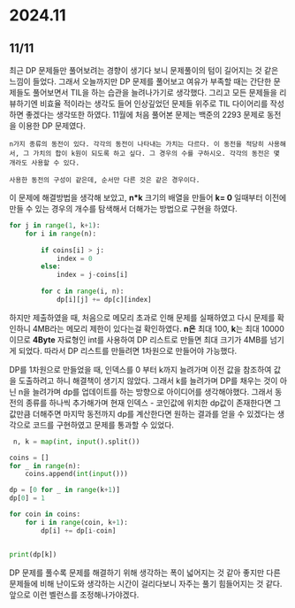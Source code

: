 # 2024.11

## 11/11
최근 DP 문제들만 풀어보려는 경향이 생기다 보니 문제풀이의 텀이 길어지는 것 같은 느낌이 들었다. 그래서 오늘까지만 DP 문제를 풀어보고 여유가 부족할 때는 간단한 문제들도 풀어보면서 TIL을 하는 습관을 늘려나가기로 생각했다. 그리고 모든 문제들을 리뷰하기엔 비효율 적이라는 생각도 들어 인상깊었던 문제들 위주로 TIL 다이어리를 작성하면 좋겠다는 생각또한 하였다. 11월에 처음 풀어본 문제는 백준의 2293 문제로 동전을 이용한 DP 문제였다.

    n가지 종류의 동전이 있다. 각각의 동전이 나타내는 가치는 다르다. 이 동전을 적당히 사용해서, 그 가치의 합이 k원이 되도록 하고 싶다. 그 경우의 수를 구하시오. 각각의 동전은 몇 개라도 사용할 수 있다.

    사용한 동전의 구성이 같은데, 순서만 다른 것은 같은 경우이다.

 이 문제에 해결방법을 생각해 보았고, **n*k** 크기의 배열을 만들어 **k= 0** 일때부터 이전에 만들 수 있는 경우의 개수를 탐색해서 더해가는 방법으로 구현을 하였다. 

``` python
for j in range(1, k+1):
    for i in range(n):
        
        if coins[i] > j:
            index = 0
        else:
            index = j-coins[i]
        
        for c in range(i, n):
            dp[i][j] += dp[c][index]
```

 하지만 제출하였을 때, 처음으로 메모리 초과로 인해 문제를 실패하였고 다시 문제를 확인하니 4MB라는 메모리 제한이 있다는걸 확인하였다. **n은** 최대 100, **k**는 최대 10000 이므로 **4Byte** 자료형인 int를 사용하여 DP 리스트로 만들면 최대 크기가 4MB를 넘기게 되었다. 따라서 DP 리스트를 만들려면 1차원으로 만들어야 가능했다.

 DP를 1차원으로 만들었을 때, 인덱스를 0 부터 k까지 늘려가며 이전 값을 참조하여 값을 도출하려고 하니 해결책이 생기지 않았다. 그래서 k를 늘려가며 DP를 채우는 것이 아닌 n을 늘려가며 dp를 업데이트를 하는 방향으로 아이디어를 생각해야했다. 그래서 동전의 종류를 하나씩 추가해가며 현재 인덱스 - 코인값에 위치한 dp값이 존재한다면 그 값만큼 더해주면 마지막 동전까지 dp를 계산한다면 원하는 결과를 얻을 수 있겠다는 생각으로 코드를 구현하였고 문제를 통과할 수 있었다.

``` python
 n, k = map(int, input().split())

coins = []
for _ in range(n):
    coins.append(int(input()))

dp = [0 for _ in range(k+1)]
dp[0] = 1

for coin in coins:
    for i in range(coin, k+1):
        dp[i] += dp[i-coin]


print(dp[k])
```

DP 문제를 풀수록 문제를 해결하기 위해 생각하는 폭이 넓어지는 것 같아 좋지만 다른 문제들에 비해 난이도와 생각하는 시간이 걸리다보니 자주는 풀기 힘들어지는 것 같다. 앞으로 이런 벨런스를 조정해나가야겠다.